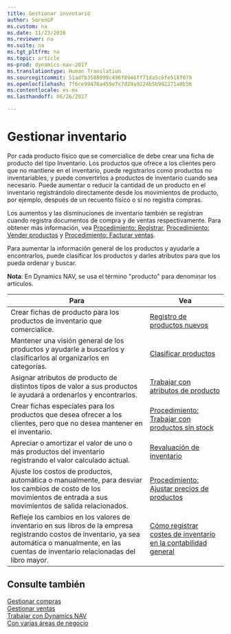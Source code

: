 ```yaml
---
title: Gestionar inventario
author: SorenGP
ms.custom: na
ms.date: 11/23/2016
ms.reviewer: na
ms.suite: na
ms.tgt_pltfrm: na
ms.topic: article
ms-prod: dynamics-nav-2017
ms.translationtype: Human Translation
ms.sourcegitcommit: 51adfb3588099c496f0946ff71da5c6fe518f070
ms.openlocfilehash: 7f6ce99476a459e7c7d29a9224b5b992271a8b56
ms.contentlocale: es-mx
ms.lasthandoff: 06/26/2017

---
```


# <a name="manage-inventory"></a>Gestionar inventario
Por cada producto físico que se comercialice de debe crear una ficha de producto del tipo Inventario. Los productos que ofrece a los clientes pero que no mantiene en el inventario, puede registrarlos como productos no inventariables, y puede convertirlos a productos de inventario cuando sea necesario. Puede aumentar o reducir la cantidad de un producto en el inventario registrándolo directamente desde los movimientos de producto, por ejemplo, después de un recuento físico o si no registra compras.

Los aumentos y las disminuciones de inventario también se registran cuando registra documentos de compra y de ventas respectivamente. Para obtener más información, vea [Procedimiento: Registrar](purchasing-how-record-purchases.md), [Procedimiento: Vender productos](sales-how-sell-products.md) y [Procedimiento: Facturar ventas](sales-how-invoice-sales.md).

Para aumentar la información general de los productos y ayudarle a encontrarlos, puede clasificar los productos y darles atributos para que los pueda ordenar y buscar.   

**Nota**: En Dynamics NAV, se usa el término "producto" para denominar los artículos.

|Para |Vea |
|---|----|
|Crear fichas de producto para los productos de inventario que comercialice.|[Registro de productos nuevos](inventory-how-register-new-products.md)|
|Mantener una visión general de los productos y ayudarle a buscarlos y clasificarlos al organizarlos en categorías.|[Clasificar productos](inventory-how-categorize-items.md)|  
|Asignar atributos de producto de distintos tipos de valor a sus productos le ayudará a ordenarlos y encontrarlos.|[Trabajar con atributos de producto](inventory-how-work-item-attributes.md)|
|Crear fichas especiales para los productos que desea ofrecer a los clientes, pero que no desea mantener en el inventario.|[Procedimiento: Trabajar con productos sin stock](inventory-how-work-nonstock-items.md)|
|Apreciar o amortizar el valor de uno o más productos del inventario registrando el valor calculado actual.|[Revaluación de inventario](inventory-how-revalue-inventory.md)|
|Ajuste los costos de productos, automática o manualmente, para desviar los cambios de costo de los movimientos de entrada a sus movimientos de salida relacionados.|[Procedimiento: Ajustar precios de productos](inventory-how-adjust-item-costs.md)|
|Refleje los cambios en los valores de inventario en sus libros de la empresa registrando costos de inventario, ya sea automática o manualmente, en las cuentas de inventario relacionadas del libro mayor.|[Cómo registrar costes de inventario en la contabilidad general](inventory-how-post-inventory-cost-gl.md)|

## <a name="see-also"></a>Consulte también  
[Gestionar compras](purchasing-manage-purchasing.md)  
[Gestionar ventas](sales-manage-sales.md)  
[Trabajar con Dynamics NAV](ui-work-product.md)  
[Con varias áreas de negocio](ui-across-business-areas.md)

